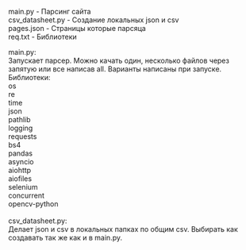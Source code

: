 main.py - Парсинг сайта<br />
csv_datasheet.py - Создание локальных json и csv<br />
pages.json - Страницы которые парсяца<br />
req.txt - Библиотеки

main.py:<br />
Запускает парсер. Можно качать один, несколько файлов через запятую или все написав all. Варианты написаны при запуске.<br />
Библиотеки:<br />
os<br />
re<br />
time<br />
json<br />
pathlib<br />
logging<br />
requests<br />
bs4<br />
pandas<br />
asyncio<br />
aiohttp<br />
aiofiles<br />
selenium<br />
concurrent<br />
opencv-python<br />
<br />
csv_datasheet.py:<br />
Делает json и csv в локальных папках по общим csv. Выбирать как создавать так же как и в main.py.<br />
